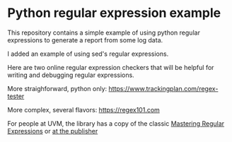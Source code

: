 # Python regular expression example

This repository contains a simple example of using python regular expressions
to generate a report from some log data.

I added an example of using sed's regular expressions.

Here are two online regular expression checkers that will be helpful for writing and
debugging regular expressions.

More straighforward, python only:  https://www.trackingplan.com/regex-tester

More complex, several flavors: https://regex101.com

For people at UVM, the library has a copy of the classic
[Mastering Regular Expressions](https://primo.uvm.edu/discovery/fulldisplay?docid=alma9955990990808266&context=L&vid=01UOV_INST:CATQUEST&lang=en&search_scope=MyInst_and_CI&adaptor=Local%20Search%20Engine&tab=Everything&query=any,contains,Mastering%20regular%20expressions&offset=0)
or [at the publisher](https://www.oreilly.com/library/view/mastering-regular-expressions/0596528124/)
